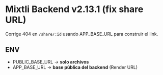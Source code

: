 # Mixtli Backend v2.13.1 (fix share URL)

Corrige 404 en `/share/:id` usando APP_BASE_URL para construir el link.

## ENV
- PUBLIC_BASE_URL -> **solo archivos**
- APP_BASE_URL -> **base pública del backend** (Render URL)

